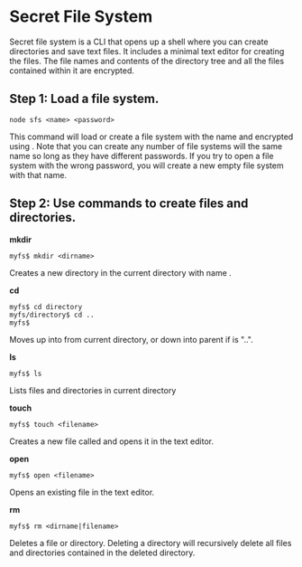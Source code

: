 Secret File System
==================

Secret file system is a CLI that opens up a shell where you can create directories and save text files. It includes a minimal text editor for creating the files. The file names and contents of the directory tree and all the files contained within it are encrypted.

Step 1: Load a file system.
-----
```shell
node sfs <name> <password>
```
This command will load or create a file system with the name <name> and encrypted using <password>. Note that you can create any number of file systems will the same name so long as they have different passwords. If you try to open a file system with the wrong password, you will create a new empty file system with that name.

Step 2: Use commands to create files and directories.
-----

**mkdir**
```shell
myfs$ mkdir <dirname>
```
Creates a new directory in the current directory with name <dirname>.

**cd**
```shell
myfs$ cd directory
myfs/directory$ cd ..
myfs$
```
Moves up into <dirname> from current directory, or down into parent if <dirname> is "..".

**ls**
```shell
myfs$ ls
```
Lists files and directories in current directory

**touch**
```shell
myfs$ touch <filename>
```
Creates a new file called <filename> and opens it in the text editor.

**open**
```shell
myfs$ open <filename>
```
Opens an existing file in the text editor.

**rm**
```shell
myfs$ rm <dirname|filename>
```
Deletes a file or directory. Deleting a directory will recursively delete all files and directories contained in the deleted directory.
